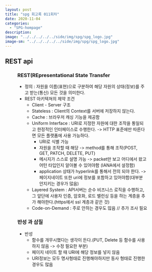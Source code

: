 ```yaml
---
layout: post
title: "spg 회고록 011회차"
date: 2020-11-04
categories:
  - "SPG-hompage"
description:
image: "../../../../../side/img/spg/spg_logo.jpg"
image-sm: "../../../../../side/img/spg/spg_logo.jpg"
---
```

<h2>REST api</h2>
<figure>
    <h3>REST(REpresentational State Transfer</h3>
	<ul>
	    <li>정의 : 자원을 이름(표현)으로 구분하여 해당 자원의 상태(정보)를 주고 받는(통신) 모든 것을 의미한다.</li>
	    <li>REST 아키텍쳐의 제약 조건
	        <ul>
	            <li>Client - Server 구조</li>
	            <li>Stateless : Client의 Context를 서버에 저장하지 않는다.</li>
	            <li>Cache : 브라우저 캐싱 기능을 제공함</li>
	            <li>Uniform Interface : URI로 지정한 자원에 대한 조작을 통일되고 한정적인 인터페이스로 수행한다. -> HTTP 표준에만 따른다면 모든 플랫폼에 사용 가능하다.
	                <ul>
	                    <li>URI로 식별 가능</li>
	                    <li>자원을 조작할 때 해당 -> method를 통해 조작(POST, GET, PATCH, DELETE, PUT)</li>
	                    <li>메시지가 스스로 설명 가능 -> packet만 보고 어디에서 왔고 어턴 타입인지 알아볼 수 있어야함 (IANA에서 설정함)</li>
	                    <li>application 상태가 hyperlink를 통해서 전의 되야 한다. -> 페이지네이트 또한 uri에 정보를 포함하고 있어야함(대부분 안지키는 경우가 많음)</li>
	                </ul>
	            </li>
	            <li>Layered System : API서버는 순수 비즈니스 로직을 수행하고, 그 앞단에 사용자 인증, 암호화, 로드 밸런싱 등을 하는 계층을 추가 해야한다.(https에서 ssl 계층과 같은 것)</li>
	            <li>Code-on-Demand : 주로 안하는 경우도 많음 // 추가 조사 필요</li>
	        </ul>
	    </li>
	</ul>            
<!--	<img src="../../../../../side/img/spg/10/10-entity-lifecycle.png" alt="jpa life cycle" style="width: 90%"/> -->
    <h3>반성 과 삽질</h3>
    <ul>
        <li>반성
            <ul>
                <li>함수를 개무시했다는 생각이 든다.(PUT, Delete 등 함수를 사용하지 않음 -> 수정 필요한 부분)</li>
                <li>페이지 네이트 할 때 URI에 해당 정보를 넣지 않음</li>
                <li>URI정보는 모두 명사형태로 진행해야하지만 동사 형태로 진행한 경우도 많음</li>
            </ul>
        </li>
    </ul>
</figure>
